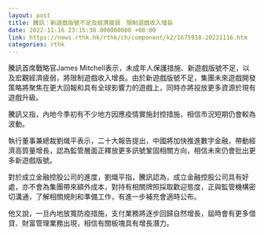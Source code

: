 ```yaml
---
layout: post
title: 騰訊：新遊戲版號不足及經濟疲弱　限制遊戲收入增長
date: 2022-11-16 23:15:38.000000000 +08:00
link: https://news.rthk.hk/rthk/ch/component/k2/1675918-20221116.htm
categories: rthk
---
```


騰訊首席戰略官James Mitchell表示，未成年人保護措施、新遊戲版號不足，以及宏觀經濟疲弱，將限制遊戲收入增長。由於新遊戲版號不足，集團未來遊戲開發策略將聚焦在更大回報和具有全球影響力的遊戲上，同時亦將投放更多資源於現有遊戲升級。

騰訊又指，內地今季初有不少地方因應疫情實施封控措施，相信市況短期仍會較為波動。

執行董事兼總裁劉熾平表示，二十大報告提出，中國將加快推進數字金融，帶動經濟高質量增長，認為監管層面正釋放更多訊號鞏固相關方向，相信未來仍會批出更多新遊戲版號。

對於成立金融控股公司的進度，劉熾平指，騰訊認為，成立金融控股公司具有好處，亦不會為集團帶來額外成本，對持有相關牌照採取歡迎態度，正與監管機構密切溝通，了解相關規則和準備工作，有進一步補充會適時公布。

他又說，一旦內地放寬防疫措施，支付業務將逐步回歸自然增長，屆時會有更多借貸、財富管理業務出現，相信有關板塊具有增長潛力。
